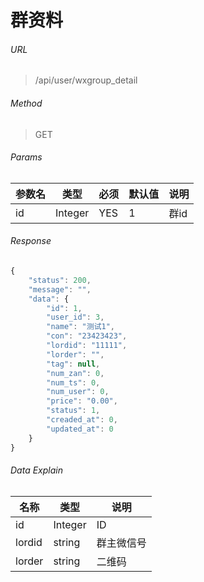 # 群资料


###### URL
> /api/user/wxgroup_detail

###### Method
> GET

###### Params
参数名        | 类型         | 必须         | 默认值       | 说明
------------  | ------------ | ------------ | ------------ | ------------
id            | Integer      | YES          |   1          | 群id


###### Response
```javascript
{
    "status": 200,
    "message": "",
    "data": {
        "id": 1,
        "user_id": 3,
        "name": "测试1",
        "con": "23423423",
        "lordid": "11111",
        "lorder": "",
        "tag": null,
        "num_zan": 0,
        "num_ts": 0,
        "num_user": 0,
        "price": "0.00",
        "status": 1,
        "creaded_at": 0,
        "updated_at": 0
    }
}
```

###### Data Explain
名称 		 | 类型 			| 说明
------------ | ------------ | ------------
id           | Integer      | ID
lordid       | string       | 群主微信号
lorder 	     | string 		| 二维码


